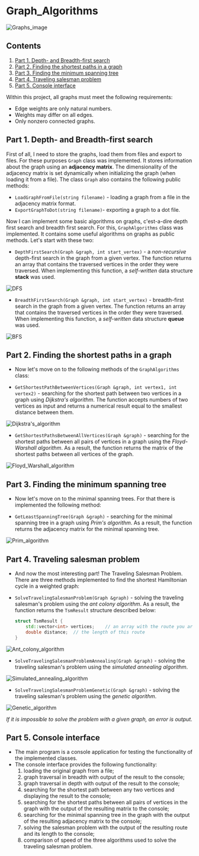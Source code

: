 # Graph_Algorithms

![Graphs_image](/images/Intro_to_Graphs.jpeg)

## Contents

1. [Part 1. Depth- and Breadth-first search](#part-1-depth--and-breadth-first-search)  
2. [Part 2. Finding the shortest paths in a graph](#part-2-finding-the-shortest-paths-in-a-graph)  
3. [Part 3. Finding the minimum spanning tree](#part-3-finding-the-minimum-spanning-tree)  
4. [Part 4. Traveling salesman problem](#part-4-traveling-salesman-problem)  
5. [Part 5. Console interface](#part-5-console-interface)

Within this project, all graphs must meet the following requirements:
- Edge weights are only natural numbers.
- Weights may differ on all edges.
- Only nonzero connected graphs.

## Part 1. Depth- and Breadth-first search

First of all, I need to store the graphs, load them from files and export to files. For these purposes `Graph` class was implemented. It stores information about the graph using an **adjacency matrix**. The dimensionality of the adjacency matrix is set dynamically when initializing the graph (when loading it from a file).
The class `Graph` also contains the following public methods:
+ `LoadGraphFromFile(string filename)` - loading a graph from a file in the adjacency matrix format.
+ `ExportGraphToDot(string filename)`- exporting a graph to a dot file.

Now I can implement some basic algorithms on graphs, c'est-а-dire depth first search and breadth first search. For this, `GraphAlgorithms` class was implemented. It contains some useful algorithms on graphs as public methods. Let's start with these two:

+ `DepthFirstSearch(Graph &graph, int start_vertex)` - a *non-recursive* depth-first search in the graph from a given vertex. The function returns an array that contains the traversed vertices in the order they were traversed. When implementing this function, a *self-written* data structure **stack** was used.

![DFS](/images/Depth-First-Search.gif)

+ `BreadthFirstSearch(Graph &graph, int start_vertex)` - breadth-first search in the graph from a given vertex. The function returns an array that contains the traversed vertices in the order they were traversed. When implementing this function, a *self-written* data structure **queue** was used.

![BFS](/images/Breadth-First-Search.gif)

## Part 2. Finding the shortest paths in a graph

* Now let's move on to the following methods of the `GraphAlgorithms` class:
+ `GetShortestPathBetweenVertices(Graph &graph, int vertex1, int vertex2)` - searching for the shortest path between two vertices in a graph using *Dijkstra's algorithm*. The function accepts numbers of two vertices as input and returns a numerical result equal to the smallest distance between them.

![Dijkstra's_algorithm](/images/Dijkstra_Algorithm.gif)

+ `GetShortestPathsBetweenAllVertices(Graph &graph)` - searching for the shortest paths between all pairs of vertices in a graph using the *Floyd-Warshall algorithm*. As a result, the function returns the matrix of the shortest paths between all vertices of the graph.

![Floyd_Warshall_algorithm](/images/Floyd_warshall.gif)

## Part 3. Finding the minimum spanning tree

* Now let's move on to the minimal spanning trees. For that there is implemented the following method:
+ `GetLeastSpanningTree(Graph &graph)` - searching for the minimal spanning tree in a graph using *Prim's algorithm*. As a result, the function returns the adjacency matrix for the minimal spanning tree.

![Prim_algorithm](/images/Prim-algorithm.gif)

## Part 4. Traveling salesman problem

* And now the most interesting part! The Traveling Salesman Problem. There are three methods implemented to find the shortest Hamiltonian cycle in a weighted graph:
+ `SolveTravelingSalesmanProblem(Graph &graph)` - solving the traveling salesman's problem using the *ant colony algorithm*. As a result, the function returns the `TsmResult` structure described below:
    ```cpp
    struct TsmResult {
        std::vector<int> vertices;    // an array with the route you are looking for (with the vertex traverse order)
        double distance;  // the length of this route
    }
    ``` 
![Ant_colony_algorithm](/images/Ant_Colony_Algorihm_applied_to_the_Travelling_Salesman_Problem.gif)

+ `SolveTravelingSalesmanProblemAnnealing(Graph &graph)` - solving the traveling salesman's problem using the *simulated annealing algorithm*.

![Simulated_annealing_algorithm](/images/Hill_Climbing_with_Simulated_Annealing.gif)

+ `SolveTravelingSalesmanProblemGenetic(Graph &graph)` - solving the traveling salesman's problem using the *genetic algorithm*.

![Genetic_algorithm](/images/Genetic_algotithm_traveling_salesman.gif)

*If it is impossible to solve the problem with a given graph, an error is output.*

## Part 5. Console interface

* The main program is a console application for testing the functionality of the implemented classes.
* The console interface provides the following functionality:
    1. loading the original graph from a file;
    2. graph traversal in breadth with output of the result to the console;   
    3. graph traversal in depth with output of the result to the console;
    4. searching for the shortest path between any two vertices and displaying the result to the console;
    5. searching for the shortest paths between all pairs of vertices in the graph with the output of the resulting matrix to the console;
    6. searching for the minimal spanning tree in the graph with the output of the resulting adjacency matrix to the console;
    7. solving the salesman problem with the output of the resulting route and its length to the console;
    8. comparison of speed of the three algorithms used to solve the traveling salesman problem.
